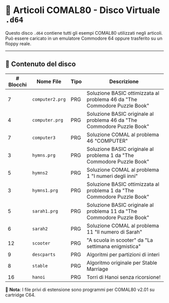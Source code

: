 # 📜 Articoli COMAL80 - Disco Virtuale `.d64`

Questo disco `.d64` contiene tutti gli esempi COMAL80 utilizzati negli articoli.  
Può essere caricato in un emulatore Commodore 64 oppure trasferito su un floppy reale.

---

## 📂 Contenuto del disco

| # Blocchi | Nome File | Tipo | Descrizione |
|-----------|----------|------|-------------|
| 7  | `computer2.prg`  | PRG | Soluzione BASIC ottimizzata al problema 46 da "The Commodore Puzzle Book" |
| 4  | `computer.prg`   | PRG | Soluzione BASIC originale al problema 46 da "The Commodore Puzzle Book" |
| 7  | `computer3`      | PRG | Soluzione COMAL al problema 46 "COMPUTER" |
| 3  | `hymns.prg`      | PRG | Soluzione BASIC originale al problema 1 da "The Commodore Puzzle Book" |
| 5  | `hymns2`         | PRG | Soluzione COMAL al problema 1 "I numeri degli inni" |
| 3  | `hymns1.prg`     | PRG | Soluzione BASIC ottimizzata al problema 1 da "The Commodore Puzzle Book" |
| 5  | `sarah1.prg`     | PRG | Soluzione BASIC originale al problema 11 da "The Commodore Puzzle Book" |
| 6  | `sarah2`         | PRG | Soluzione COMAL al problema 11 "Il numero di Sarah" |
| 12 | `scooter`        | PRG | "A scuola in scooter" da "La settimana enigmistica" |
| 9  | `descparts`      | PRG | Algoritmi per partizioni di interi |
| 8  | `stable`         | PRG | Algoritmo originale per Stable Marriage |
| 16 | `hanoi`          | PRG | Torri di Hanoi senza ricorsione! |

📌 **Nota**: I file privi di estensione sono programmi per COMAL80 v2.01 su cartridge C64.
